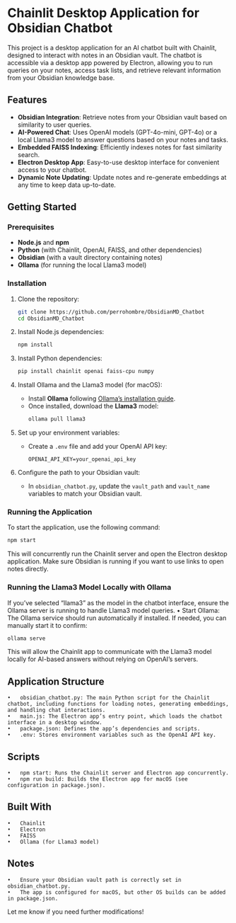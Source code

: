 # Chainlit Desktop Application for Obsidian Chatbot

This project is a desktop application for an AI chatbot built with Chainlit, designed to interact with notes in an Obsidian vault. The chatbot is accessible via a desktop app powered by Electron, allowing you to run queries on your notes, access task lists, and retrieve relevant information from your Obsidian knowledge base.

## Features

- **Obsidian Integration**: Retrieve notes from your Obsidian vault based on similarity to user queries.
- **AI-Powered Chat**: Uses OpenAI models (GPT-4o-mini, GPT-4o) or a local Llama3 model to answer questions based on your notes and tasks.
- **Embedded FAISS Indexing**: Efficiently indexes notes for fast similarity search.
- **Electron Desktop App**: Easy-to-use desktop interface for convenient access to your chatbot.
- **Dynamic Note Updating**: Update notes and re-generate embeddings at any time to keep data up-to-date.

## Getting Started

### Prerequisites

- **Node.js** and **npm**
- **Python** (with Chainlit, OpenAI, FAISS, and other dependencies)
- **Obsidian** (with a vault directory containing notes)
- **Ollama** (for running the local Llama3 model)

### Installation

1. Clone the repository:
    ```bash
    git clone https://github.com/perrohombre/ObsidianMD_Chatbot
    cd ObsidianMD_Chatbot
    ```

2. Install Node.js dependencies:
    ```bash
    npm install
    ```

3. Install Python dependencies:
    ```bash
    pip install chainlit openai faiss-cpu numpy
    ```

4. Install Ollama and the Llama3 model (for macOS):
   - Install **Ollama** following [Ollama’s installation guide](https://ollama.com/download).
   - Once installed, download the **Llama3** model:
     ```bash
     ollama pull llama3
     ```

5. Set up your environment variables:
   - Create a `.env` file and add your OpenAI API key:
     ```plaintext
     OPENAI_API_KEY=your_openai_api_key
     ```

6. Configure the path to your Obsidian vault:
   - In `obsidian_chatbot.py`, update the `vault_path` and `vault_name` variables to match your Obsidian vault.

### Running the Application

To start the application, use the following command:

```bash
npm start
```

This will concurrently run the Chainlit server and open the Electron desktop application. Make sure Obsidian is running if you want to use links to open notes directly.

### Running the Llama3 Model Locally with Ollama

If you’ve selected “llama3” as the model in the chatbot interface, ensure the Ollama server is running to handle Llama3 model queries.
	•	Start Ollama: The Ollama service should run automatically if installed. If needed, you can manually start it to confirm:

```bash
ollama serve
```

This will allow the Chainlit app to communicate with the Llama3 model locally for AI-based answers without relying on OpenAI’s servers.


## Application Structure

	•	obsidian_chatbot.py: The main Python script for the Chainlit chatbot, including functions for loading notes, generating embeddings, and handling chat interactions.
	•	main.js: The Electron app’s entry point, which loads the chatbot interface in a desktop window.
	•	package.json: Defines the app’s dependencies and scripts.
	•	.env: Stores environment variables such as the OpenAI API key.

## Scripts

	•	npm start: Runs the Chainlit server and Electron app concurrently.
	•	npm run build: Builds the Electron app for macOS (see configuration in package.json).

## Built With

	•	Chainlit
	•	Electron
	•	FAISS
	•	Ollama (for Llama3 model)

## Notes

	•	Ensure your Obsidian vault path is correctly set in obsidian_chatbot.py.
	•	The app is configured for macOS, but other OS builds can be added in package.json.

Let me know if you need further modifications!
